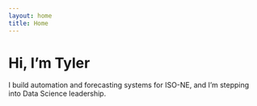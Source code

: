 ```yaml
---
layout: home
title: Home
---
```

# Hi, I’m Tyler

I build automation and forecasting systems for ISO-NE, and I’m stepping into Data Science leadership.
